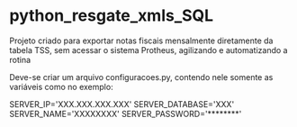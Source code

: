 # python_resgate_xmls_SQL

Projeto criado para exportar notas fiscais mensalmente diretamente da tabela TSS, sem acessar o sistema Protheus, agilizando e automatizando a rotina

Deve-se criar um arquivo configuracoes.py, contendo nele somente as variáveis como no exemplo:

SERVER_IP='XXX.XXX.XXX.XXX'
SERVER_DATABASE='XXX'
SERVER_NAME='XXXXXXXX'
SERVER_PASSWORD='********'